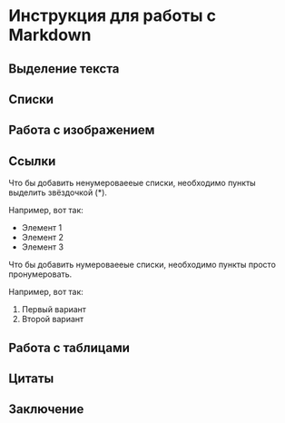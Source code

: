 # Инструкция для работы с Markdown

## Выделение текста

## Списки

## Работа с изображением

## Ссылки

Что бы добавить ненумероваееые списки, необходимо пункты  выделить звёздочкой (*).

Например, вот так:

* Элемент 1
* Элемент 2
* Элемент 3

Что бы добавить нумероваееые списки, необходимо пункты просто пронумеровать.

Например, вот так:

1. Первый вариант
2. Второй вариант

## Работа с таблицами

## Цитаты

## Заключение
